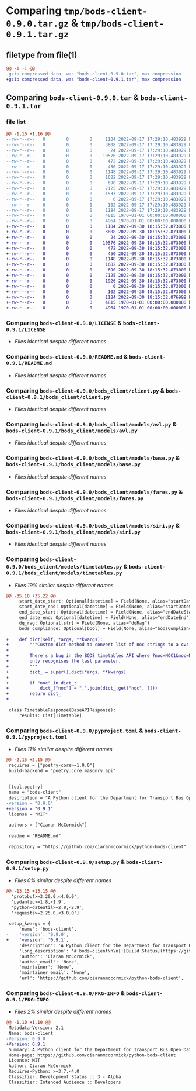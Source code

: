 # Comparing `tmp/bods-client-0.9.0.tar.gz` & `tmp/bods-client-0.9.1.tar.gz`

## filetype from file(1)

```diff
@@ -1 +1 @@
-gzip compressed data, was "bods-client-0.9.0.tar", max compression
+gzip compressed data, was "bods-client-0.9.1.tar", max compression
```

## Comparing `bods-client-0.9.0.tar` & `bods-client-0.9.1.tar`

### file list

```diff
@@ -1,16 +1,16 @@
--rw-r--r--   0        0        0     1104 2022-09-17 17:29:10.483929 bods-client-0.9.0/LICENSE
--rw-r--r--   0        0        0     3808 2022-09-17 17:29:10.483929 bods-client-0.9.0/README.md
--rw-r--r--   0        0        0       24 2022-09-17 17:29:10.483929 bods-client-0.9.0/bods_client/__init__.py
--rw-r--r--   0        0        0    10576 2022-09-17 17:29:10.483929 bods-client-0.9.0/bods_client/client.py
--rw-r--r--   0        0        0      472 2022-09-17 17:29:10.483929 bods-client-0.9.0/bods_client/constants.py
--rw-r--r--   0        0        0      450 2022-09-17 17:29:10.483929 bods-client-0.9.0/bods_client/models/__init__.py
--rw-r--r--   0        0        0     1148 2022-09-17 17:29:10.483929 bods-client-0.9.0/bods_client/models/avl.py
--rw-r--r--   0        0        0     1682 2022-09-17 17:29:10.483929 bods-client-0.9.0/bods_client/models/base.py
--rw-r--r--   0        0        0      690 2022-09-17 17:29:10.483929 bods-client-0.9.0/bods_client/models/fares.py
--rw-r--r--   0        0        0     7125 2022-09-17 17:29:10.483929 bods-client-0.9.0/bods_client/models/siri.py
--rw-r--r--   0        0        0     1533 2022-09-17 17:29:10.483929 bods-client-0.9.0/bods_client/models/timetables.py
--rw-r--r--   0        0        0        0 2022-09-17 17:29:10.483929 bods-client-0.9.0/bods_client/py.typed
--rw-r--r--   0        0        0      102 2022-09-17 17:29:10.483929 bods-client-0.9.0/bods_client/types.py
--rw-r--r--   0        0        0     1184 2022-09-17 17:29:10.483929 bods-client-0.9.0/pyproject.toml
--rw-r--r--   0        0        0     4815 1970-01-01 00:00:00.000000 bods-client-0.9.0/setup.py
--rw-r--r--   0        0        0     4964 1970-01-01 00:00:00.000000 bods-client-0.9.0/PKG-INFO
+-rw-r--r--   0        0        0     1104 2022-09-30 18:15:32.873000 bods-client-0.9.1/LICENSE
+-rw-r--r--   0        0        0     3808 2022-09-30 18:15:32.873000 bods-client-0.9.1/README.md
+-rw-r--r--   0        0        0       24 2022-09-30 18:15:32.873000 bods-client-0.9.1/bods_client/__init__.py
+-rw-r--r--   0        0        0    10576 2022-09-30 18:15:32.873000 bods-client-0.9.1/bods_client/client.py
+-rw-r--r--   0        0        0      472 2022-09-30 18:15:32.873000 bods-client-0.9.1/bods_client/constants.py
+-rw-r--r--   0        0        0      450 2022-09-30 18:15:32.873000 bods-client-0.9.1/bods_client/models/__init__.py
+-rw-r--r--   0        0        0     1148 2022-09-30 18:15:32.873000 bods-client-0.9.1/bods_client/models/avl.py
+-rw-r--r--   0        0        0     1682 2022-09-30 18:15:32.873000 bods-client-0.9.1/bods_client/models/base.py
+-rw-r--r--   0        0        0      690 2022-09-30 18:15:32.873000 bods-client-0.9.1/bods_client/models/fares.py
+-rw-r--r--   0        0        0     7125 2022-09-30 18:15:32.873000 bods-client-0.9.1/bods_client/models/siri.py
+-rw-r--r--   0        0        0     1926 2022-09-30 18:15:32.873000 bods-client-0.9.1/bods_client/models/timetables.py
+-rw-r--r--   0        0        0        0 2022-09-30 18:15:32.873000 bods-client-0.9.1/bods_client/py.typed
+-rw-r--r--   0        0        0      102 2022-09-30 18:15:32.873000 bods-client-0.9.1/bods_client/types.py
+-rw-r--r--   0        0        0     1184 2022-09-30 18:15:32.876999 bods-client-0.9.1/pyproject.toml
+-rw-r--r--   0        0        0     4815 1970-01-01 00:00:00.000000 bods-client-0.9.1/setup.py
+-rw-r--r--   0        0        0     4964 1970-01-01 00:00:00.000000 bods-client-0.9.1/PKG-INFO
```

### Comparing `bods-client-0.9.0/LICENSE` & `bods-client-0.9.1/LICENSE`

 * *Files identical despite different names*

### Comparing `bods-client-0.9.0/README.md` & `bods-client-0.9.1/README.md`

 * *Files identical despite different names*

### Comparing `bods-client-0.9.0/bods_client/client.py` & `bods-client-0.9.1/bods_client/client.py`

 * *Files identical despite different names*

### Comparing `bods-client-0.9.0/bods_client/models/avl.py` & `bods-client-0.9.1/bods_client/models/avl.py`

 * *Files identical despite different names*

### Comparing `bods-client-0.9.0/bods_client/models/base.py` & `bods-client-0.9.1/bods_client/models/base.py`

 * *Files identical despite different names*

### Comparing `bods-client-0.9.0/bods_client/models/fares.py` & `bods-client-0.9.1/bods_client/models/fares.py`

 * *Files identical despite different names*

### Comparing `bods-client-0.9.0/bods_client/models/siri.py` & `bods-client-0.9.1/bods_client/models/siri.py`

 * *Files identical despite different names*

### Comparing `bods-client-0.9.0/bods_client/models/timetables.py` & `bods-client-0.9.1/bods_client/models/timetables.py`

 * *Files 19% similar despite different names*

```diff
@@ -35,10 +35,22 @@
     start_date_start: Optional[datetime] = Field(None, alias="startDateEnd")
     start_date_end: Optional[datetime] = Field(None, alias="startDateStart")
     end_date_start: Optional[datetime] = Field(None, alias="endDateStart")
     end_date_end: Optional[datetime] = Field(None, alias="endDateEnd")
     dq_rag: Optional[str] = Field(None, alias="dqRag")
     bods_compliance: Optional[bool] = Field(None, alias="bodsCompliance")
 
+    def dict(self, *args, **kwargs):
+        """Custom dict method to convert list of noc strings to a cvs.
+
+        There's a bug in the BODS timetables API where ?noc=NOC1&noc=NOC2
+        only recognises the last parameter.
+        """
+        dict_ = super().dict(*args, **kwargs)
+
+        if "noc" in dict_:
+            dict_["noc"] = ",".join(dict_.get("noc", []))
+        return dict_
+
 
 class TimetableResponse(BaseAPIResponse):
     results: List[Timetable]
```

### Comparing `bods-client-0.9.0/pyproject.toml` & `bods-client-0.9.1/pyproject.toml`

 * *Files 11% similar despite different names*

```diff
@@ -2,15 +2,15 @@
 requires = ["poetry-core>=1.0.0"]
 build-backend = "poetry.core.masonry.api"
 
 
 [tool.poetry]
 name = "bods-client"
 description = "A Python client for the Department for Transport Bus Open Data Service API"
-version = "0.9.0"
+version = "0.9.1"
 license = "MIT"
 
 authors = ["Ciaran McCormick"]
 
 readme = "README.md"
 
 repository = "https://github.com/ciaranmccormick/python-bods-client"
```

### Comparing `bods-client-0.9.0/setup.py` & `bods-client-0.9.1/setup.py`

 * *Files 0% similar despite different names*

```diff
@@ -13,15 +13,15 @@
  'protobuf>=3.20.0,<4.0.0',
  'pydantic>=1.8,<1.9',
  'python-dateutil>=2.8,<2.9',
  'requests>=2.25.0,<3.0.0']
 
 setup_kwargs = {
     'name': 'bods-client',
-    'version': '0.9.0',
+    'version': '0.9.1',
     'description': 'A Python client for the Department for Transport Bus Open Data Service API',
     'long_description': '# bods-client\n\n[![Build Status](https://github.com/ciaranmccormick/python-bods-client/workflows/test/badge.svg?branch=main&event=push)](https://github.com/ciaranmccormick/python-bods-client/actions?query=workflow%3Atest)\n[![codecov](https://codecov.io/gh/ciaranmccormick/python-bods-client/branch/main/graph/badge.svg)](https://codecov.io/gh/ciaranmccormick/python-bods-client)\n[![Python Version](https://img.shields.io/pypi/pyversions/bods-client.svg)](https://pypi.org/project/bods-client/)\n\nA Python client for the Department for Transport Bus Open Data Service API\n\n\n## Installation\n\n```bash\npip install bods-client\n```\n\n\n## Example\n\n\n### GTFS RT\n\nAll the vehicle locations for vehicles in a geographical location can be obtained\nusing the `get_gtfs_rt_data_feed` method with a bounding box.\n\n```python\n\nfrom bods_client.client import BODSClient\nfrom bods_client.models import BoundingBox, GTFSRTParams\n\n# An API key can be obtained by registering with the Bus Open Data Service\n# https://data.bus-data.dft.gov.uk/account/signup/\n>> API_KEY = "api-key"\n\n>> bods = BODSClient(api_key=API_KEY)\n>> bounding_box = BoundingBox(\n    **{\n        "min_latitude": 51.26,\n        "max_latitude": 51.75,\n        "min_longitude": -0.54,\n        "max_longitude": 0.27,\n    }\n)\n>> params = GTFSRTParams(bounding_box=bounding_box)\n>> message = bods.get_gtfs_rt_data_feed(params=params)\n>> message.entity[0]\nid: "421354378097713049"\nvehicle {\n  trip {\n    trip_id: ""\n    route_id: ""\n  }\n  position {\n    latitude: 51.712860107421875\n    longitude: -0.38401100039482117\n    bearing: 170.0\n  }\n  timestamp: 1614396229\n  vehicle {\n    id: "7214"\n  }\n}\n\n```\n\nThis returns a `google.transit.gtfs_realtime_pb2.FeedMessage` object. More details about\nGeneral Transit Feed Specification Realtime Transit (GTFS-RT) can be found\n[here](https://developers.google.com/transit/gtfs-realtime/).\n\n\n### SIRI VM\n\nVehicle locations are also provided in the SIRI-VM XML format using the\n`get_siri_vm_data_feed` method. The data can then parsed using an xml\nparser library such as `lxml`.\n\n```python\nfrom bods_client.client import BODSClient\nfrom bods_client.models import BoundingBox, Siri, SIRIVMParams\n\n\n>> API_KEY = "api-key"\n\n>> client = BODSClient(api_key=API_KEY)\n>> bounding_box = BoundingBox(\n    **{\n        "min_latitude": 51.267729,\n        "max_latitude": 51.283191,\n        "min_longitude": -0.142423,\n        "max_longitude": 0.177432,\n    }\n)\n\n>> params = SIRIVMParams(bounding_box=bounding_box)\n>> siri_response = client.get_siri_vm_data_feed(params=params)\n>> siri = Siri.from_bytes(siri_response)\n>> siri.service_delivery.vehicle_monitoring_delivery.vehicle_activities[0]\nVehicleActivity(\n    recorded_at_time=datetime.datetime(\n        2022, 1, 31, 19, 48, 24, tzinfo=datetime.timezone.utc\n    ),\n    item_identifier="05fc46f3-9629-4336-9a8d-f397030f5891",\n    valid_until_time=datetime.datetime(2022, 1, 31, 21, 5, 21, 997139),\n    monitored_vehicle_journey=MonitoredVehicleJourney(\n        bearing=135.0,\n        block_ref=None,\n        framed_vehicle_journey_ref=None,\n        vehicle_journey_ref="447183",\n        destination_name="BEDDINGTON (ABELLIO LONDON)",\n        destination_ref=None,\n        orgin_name=None,\n        origin_ref="40004410084D",\n        origin_aimed_departure_time=datetime.datetime(\n            2022, 1, 31, 19, 53, tzinfo=datetime.timezone.utc\n        ),\n        direction_ref="1",\n        published_line_name="407",\n        line_ref="296",\n        vehicle_location=VehicleLocation(longitude=-0.077464, latitude=51.282658),\n        operator_ref="TFLO",\n        vehicle_ref="16085",\n    ),\n)\n```\n\nDetails about the SIRI specification can be found [here](http://www.transmodel-cen.eu/standards/siri/).\n\n\n## License\n\n[MIT](https://github.com/ciaran.mccormick/bods-client/blob/master/LICENSE)\n',
     'author': 'Ciaran McCormick',
     'author_email': 'None',
     'maintainer': 'None',
     'maintainer_email': 'None',
     'url': 'https://github.com/ciaranmccormick/python-bods-client',
```

### Comparing `bods-client-0.9.0/PKG-INFO` & `bods-client-0.9.1/PKG-INFO`

 * *Files 2% similar despite different names*

```diff
@@ -1,10 +1,10 @@
 Metadata-Version: 2.1
 Name: bods-client
-Version: 0.9.0
+Version: 0.9.1
 Summary: A Python client for the Department for Transport Bus Open Data Service API
 Home-page: https://github.com/ciaranmccormick/python-bods-client
 License: MIT
 Author: Ciaran McCormick
 Requires-Python: >=3.7,<4.0
 Classifier: Development Status :: 3 - Alpha
 Classifier: Intended Audience :: Developers
```

